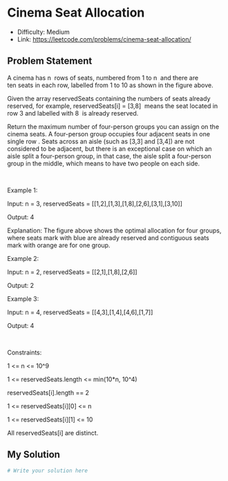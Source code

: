 # Cinema Seat Allocation
- Difficulty: Medium
- Link: https://leetcode.com/problems/cinema-seat-allocation/

## Problem Statement

A cinema has 
n
 rows of seats, numbered from 1 to 
n
 and there are ten seats in each row, labelled from 1 to 10 as shown in the figure above.


Given the array 
reservedSeats
 containing the numbers of seats already reserved, for example, 
reservedSeats[i] = [3,8]
 means the seat located in row 
3
 and labelled with 
8
 is already reserved.


Return the maximum number of four-person groups you can assign on the cinema seats.
 A four-person group occupies four adjacent seats 
in one single row
. Seats across an aisle (such as [3,3] and [3,4]) are not considered to be adjacent, but there is an exceptional case on which an aisle split a four-person group, in that case, the aisle split a four-person group in the middle, which means to have two people on each side.


 


Example 1:






Input:
 n = 3, reservedSeats = [[1,2],[1,3],[1,8],[2,6],[3,1],[3,10]]

Output:
 4

Explanation:
 The figure above shows the optimal allocation for four groups, where seats mark with blue are already reserved and contiguous seats mark with orange are for one group.



Example 2:




Input:
 n = 2, reservedSeats = [[2,1],[1,8],[2,6]]

Output:
 2



Example 3:




Input:
 n = 4, reservedSeats = [[4,3],[1,4],[4,6],[1,7]]

Output:
 4



 


Constraints:




1 <= n <= 10^9


1 <= reservedSeats.length <= min(10*n, 10^4)


reservedSeats[i].length == 2


1 <= reservedSeats[i][0] <= n


1 <= reservedSeats[i][1] <= 10


All 
reservedSeats[i]
 are distinct.

## My Solution

```python
# Write your solution here
```
